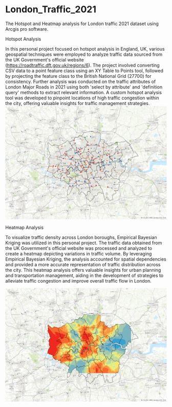 # London_Traffic_2021
The Hotspot and Heatmap analysis for London traffic 2021 dataset using Arcgis pro software.

Hotspot Analysis

In this personal project focused on hotspot analysis in England, UK, various geospatial techniques were employed to analyze traffic data sourced from the UK Government's official website (https://roadtraffic.dft.gov.uk/regions/6). The project involved converting CSV data to a point feature class using an XY Table to Points tool, followed by projecting the feature class to the British National Grid (27700) for consistency. Further analysis was conducted on the traffic attributes of London Major Roads in 2021 using both 'select by attribute' and 'definition query' methods to extract relevant information. A custom hotspot analysis tool was developed to pinpoint locations of high traffic congestion within the city, offering valuable insights for traffic management strategies.
![Hotspot of London Traffic 2021](https://github.com/SridharManimaran/Hotspot_And_Heatmap_Analysis/blob/main/Hotspot%20Analysis.jpg?raw=true)

Heatmap Analysis

To visualize traffic density across London boroughs, Empirical Bayesian Kriging was utilized in this personal project. The traffic data obtained from the UK Government's official website was processed and analyzed to create a heatmap depicting variations in traffic volume. By leveraging Empirical Bayesian Kriging, the analysis accounted for spatial dependencies and provided a more accurate representation of traffic distribution across the city. This heatmap analysis offers valuable insights for urban planning and transportation management, aiding in the development of strategies to alleviate traffic congestion and improve overall traffic flow in London.

![Heatmap of London Traffic 2021](https://github.com/SridharManimaran/Hotspot_And_Heatmap_Analysis/blob/main/Heatmap%20Analysis.jpg?raw=true)


